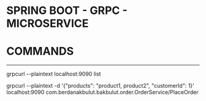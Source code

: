 <h1>SPRING BOOT - GRPC - MICROSERVICE</h1>

# COMMANDS
---------------
grpcurl --plaintext localhost:9090 list

grpcurl --plaintext -d '{"products": "product1, product2", "customerId": 1}' localhost:9090 com.berdanakbulut.bakbulut.order.OrderService/PlaceOrder
